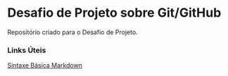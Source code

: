 # Desafio de Projeto sobre Git/GitHub
Repositório criado para o Desafio de Projeto.

### Links Úteis
[Sintaxe Básica Markdown](https://www.markdownguide.org/basic-syntax/)
